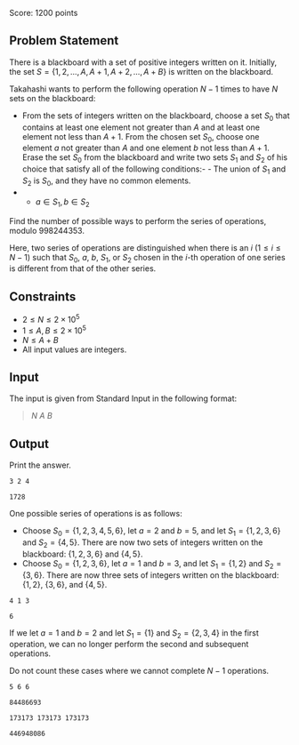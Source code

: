 Score: $1200$ points

## Problem Statement

There is a blackboard with a set of positive integers written on it. Initially, the set $S=\lbrace 1,2,\dots,A,A+1,A+2,\dots,A+B\rbrace$ is written on the blackboard.

Takahashi wants to perform the following operation $N-1$ times to have $N$ sets on the blackboard:

- From the sets of integers written on the blackboard, choose a set $S_0$ that contains at least one element not greater than $A$ and at least one element not less than $A+1$. From the chosen set $S_0$, choose one element $a$ not greater than $A$ and one element $b$ not less than $A+1$. Erase the set $S_0$ from the blackboard and write two sets $S_1$ and $S_2$ of his choice that satisfy all of the following conditions:-   - The union of $S_1$ and $S_2$ is $S_0$, and they have no common elements.
-   - $a \in S_1, b \in S_2$

Find the number of possible ways to perform the series of operations, modulo $998244353$.

Here, two series of operations are distinguished when there is an $i\ (1 \leq i \leq N-1)$ such that $S_0$, $a$, $b$, $S_1$, or $S_2$ chosen in the $i$-th operation of one series is different from that of the other series.

## Constraints

- $2 \leq N \leq 2 \times 10^5$
- $1 \leq A,B \leq 2 \times 10^5$
- $N \leq A+B$
- All input values are integers.

## Input

The input is given from Standard Input in the following format:

> $N$ $A$ $B$

## Output

Print the answer.

```input1
3 2 4
```

```output1
1728
```

One possible series of operations is as follows:

- Choose $S_0=\lbrace 1,2,3,4,5,6\rbrace$, let $a=2$ and $b=5$, and let $S_1 =\lbrace 1,2,3,6\rbrace$ and $S_2=\lbrace 4,5\rbrace$. There are now two sets of integers written on the blackboard: $\lbrace 1,2,3,6\rbrace$ and $\lbrace 4,5\rbrace$.
- Choose $S_0=\lbrace 1,2,3,6\rbrace$, let $a=1$ and $b=3$, and let $S_1 = \lbrace1,2\rbrace$ and $S_2=\lbrace 3,6\rbrace$. There are now three sets of integers written on the blackboard: $\lbrace 1,2\rbrace$, $\lbrace 3,6\rbrace$, and $\lbrace 4,5\rbrace$.

```input2
4 1 3
```

```output2
6
```

If we let $a=1$ and $b=2$ and let $S_1 = \lbrace 1\rbrace$ and $S_2 = \lbrace 2,3,4\rbrace$ in the first operation, we can no longer perform the second and subsequent operations.

Do not count these cases where we cannot complete $N-1$ operations.

```input3
5 6 6
```

```output3
84486693
```

```input4
173173 173173 173173
```

```output4
446948086
```